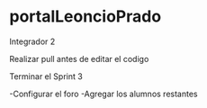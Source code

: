 # portalLeoncioPrado
Integrador 2

Realizar pull antes de editar el codigo

Terminar el Sprint 3

-Configurar el foro
-Agregar los alumnos restantes